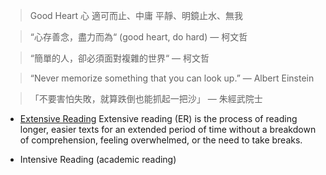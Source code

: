 > Good Heart
> 心
> 適可而止、中庸
> 平靜、明鏡止水、無我

> “心存善念，盡力而為“ (good heart, do hard)
― 柯文哲

> “簡單的人，卻必須面對複雜的世界“
― 柯文哲


> “Never memorize something that you can look up.”
― Albert Einstein


> 「不要害怕失敗，就算跌倒也能抓起一把沙」
― 朱經武院士


* [Extensive Reading](https://en.wikipedia.org/wiki/Extensive_reading)
Extensive reading (ER) is the process of reading longer, easier texts for an extended period of time without a breakdown of comprehension, feeling overwhelmed, or the need to take breaks.

* Intensive Reading (academic reading)
